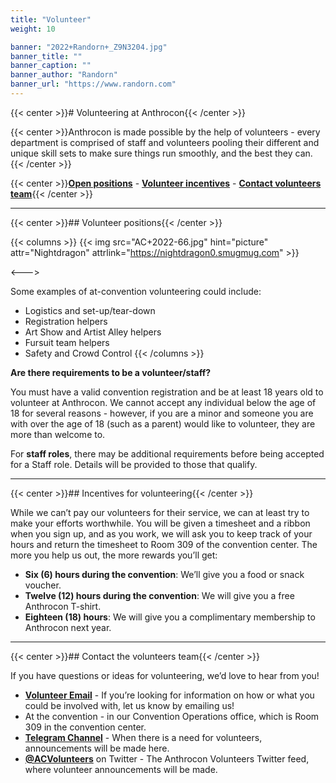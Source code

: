 ```yaml
---
title: "Volunteer"
weight: 10

banner: "2022+Randorn+_Z9N3204.jpg"
banner_title: ""
banner_caption: ""
banner_author: "Randorn"
banner_url: "https://www.randorn.com"
---
```


{{< center >}}# Volunteering at Anthrocon{{< /center >}}

{{< center >}}Anthrocon is made possible by the help of volunteers - every department is comprised of staff and volunteers pooling their different and unique skill sets to make sure things run smoothly, and the best they can.{{< /center >}}

{{< center >}}[**Open positions**](#volunteer-positions) - [**Volunteer incentives**](#incentives-for-volunteering) - [**Contact volunteers team**](#contact-the-volunteers-team){{< /center >}}

***

{{< center >}}## Volunteer positions{{< /center >}}

{{< columns >}}
{{< img src="AC+2022-66.jpg" hint="picture" attr="Nightdragon" attrlink="https://nightdragon0.smugmug.com" >}}

<--->

Some examples of at-convention volunteering could include:

- Logistics and set-up/tear-down
- Registration helpers
- Art Show and Artist Alley helpers
- Fursuit team helpers
- Safety and Crowd Control
{{< /columns >}}

**Are there requirements to be a volunteer/staff?**

You must have a valid convention registration and be at least 18 years old to volunteer at Anthrocon. We cannot accept any individual below the age of 18 for several reasons - however, if you are a minor and someone you are with over the age of 18 (such as a parent) would like to volunteer, they are more than welcome to.

For **staff roles**, there may be additional requirements before being accepted for a Staff role. Details will be provided to those that qualify.

***

{{< center >}}## Incentives for volunteering{{< /center >}}

While we can’t pay our volunteers for their service, we can at least try to make your efforts worthwhile. You will be given a timesheet and a ribbon when you sign up, and as you work, we will ask you to keep track of your hours and return the timesheet to Room 309 of the convention center. The more you help us out, the more rewards you’ll get:

- **Six (6) hours during the convention**: We’ll give you a food or snack voucher.
- **Twelve (12) hours during the convention**: We will give you a free Anthrocon T-shirt.
- **Eighteen (18) hours**: We will give you a complimentary membership to Anthrocon next year.

***

{{< center >}}## Contact the volunteers team{{< /center >}}

If you have questions or ideas for volunteering, we’d love to hear from you!

- [**Volunteer Email**](mailto:volunteer@anthrocon.org?subject=Volunteering%20for%20Anthrocon) - If you’re looking for information on how or what you could be involved with, let us know by emailing us!
- At the convention - in our Convention Operations office, which is Room 309 in the convention center.
- [**Telegram Channel**](https://t.me/acvolunteer) - When there is a need for volunteers, announcements will be made here.
- [**@ACVolunteers**](https://twitter.com/ACVolunteers) on Twitter - The Anthrocon Volunteers Twitter feed, where volunteer announcements will be made.
